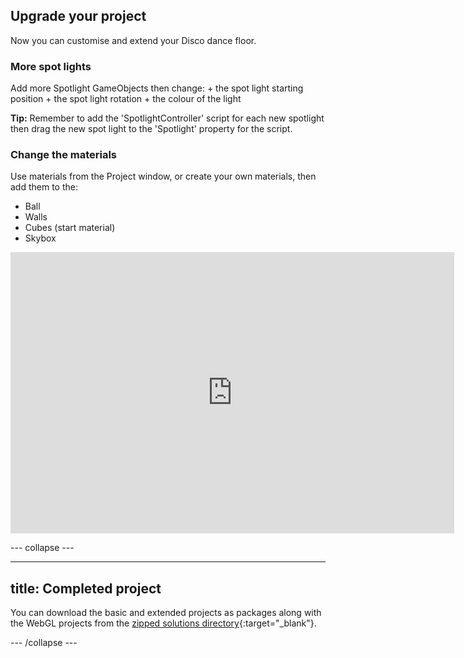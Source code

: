 ## Upgrade your project

Now you can customise and extend your Disco dance floor.

### More spot lights

Add more Spotlight GameObjects then change:
    + the spot light starting position 
    + the spot light rotation
    + the colour of the light

**Tip:** Remember to add the 'SpotlightController' script for each new spotlight then drag the new spot light to the 'Spotlight' property for the script. 

### Change the materials

Use materials from the Project window, or create your own materials, then add them to the:
+ Ball
+ Walls
+ Cubes (start material)
+ Skybox 

<iframe allowtransparency="true" width="710" height="450" src="https://explore-a-3d-world-extended.rpfilt.repl.co" frameborder="0"></iframe>

--- collapse ---

---
title: Completed project
---

You can download the basic and extended projects as packages along with the WebGL projects from the  [zipped solutions directory](https://rpf.io/p/en/disco-dance-floor-get){:target="_blank"}.

--- /collapse ---
